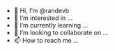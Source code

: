 - 👋 Hi, I’m @randevb
- 👀 I’m interested in ...
- 🌱 I’m currently learning ...
- 💞️ I’m looking to collaborate on ...
- 📫 How to reach me ...

<!---
randevb/randevb is a ✨ special ✨ repository because its `README.md` (this file) appears on your GitHub profile.
You can click the Preview link to take a look at your changes.
--->
